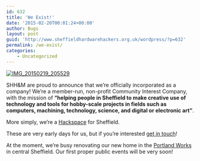 ```yaml
---
id: 632
title: 'We Exist!'
date: '2015-02-20T00:01:24+00:00'
author: Bugs
layout: post
guid: 'http://www.sheffieldhardwarehackers.org.uk/wordpress/?p=632'
permalink: /we-exist/
categories:
    - Uncategorized
---
```


[![IMG_20150219_205529](https://www.sheffieldhackspace.org.uk/wordpress/wp-content/uploads/2015/02/IMG_20150219_205529.jpg)](https://www.sheffieldhackspace.org.uk/wordpress/wp-content/uploads/2015/02/IMG_20150219_205529.jpg)

SHH&amp;M are proud to announce that we’re officially incorporated as a company! We’re a member-run, non-profit Community Interest Company, with the mission of **“helping people in Sheffield to make creative use of technology and tools for hobby-scale projects in fields such as computers, machining, technology, science, and digital or electronic art”**.

More simply, we’re a [Hackspace](http://en.wikipedia.org/wiki/Hackerspace) for Sheffield.

These are very early days for us, but if you’re interested [get in touch](https://www.sheffieldhackspace.org.uk/wordpress/?page_id=443)!

At the moment, we’re busy renovating our new home in the [Portland Works](http://www.portlandworks.co.uk/) in central Sheffield. Our first proper public events will be very soon!
<!--- path/to this posts images is ![]({{ site.baseurl }}/assets/blog/2015-02-20-we-exist/ --->